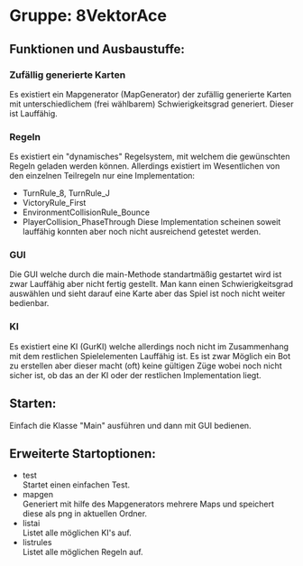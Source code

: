 Gruppe: 8VektorAce
==================

Funktionen und Ausbaustuffe:
----------------------------
### Zufällig generierte Karten ###
Es existiert ein Mapgenerator (MapGenerator) der zufällig generierte Karten mit
unterschiedlichem (frei wählbarem) Schwierigkeitsgrad generiert.
Dieser ist Lauffähig.

### Regeln ###
Es existiert ein "dynamisches" Regelsystem, mit welchem die gewünschten Regeln geladen werden
können. Allerdings existiert im Wesentlichen von den einzelnen Teilregeln nur eine
Implementation:
* TurnRule_8, TurnRule_J
* VictoryRule_First
* EnvironmentCollisionRule_Bounce
* PlayerCollision_PhaseThrough
Diese Implementation scheinen soweit lauffähig konnten aber noch nicht
ausreichend getestet werden.

### GUI ###
Die GUI welche durch die main-Methode standartmäßig gestartet wird ist zwar Lauffähig
aber nicht fertig gestellt. Man kann einen Schwierigkeitsgrad auswählen und sieht darauf
eine Karte aber das Spiel ist noch nicht weiter bedienbar.

### KI ###
Es existiert eine KI (GurKI) welche allerdings noch nicht im Zusammenhang mit dem restlichen
Spielelementen Lauffähig ist. Es ist zwar Möglich ein Bot zu erstellen aber dieser macht
(oft) keine gültigen Züge wobei noch nicht sicher ist, ob das an der KI oder der restlichen
Implementation liegt.

Starten:
--------
Einfach die Klasse "Main" ausführen und dann mit GUI bedienen.

Erweiterte Startoptionen:
-------------------------
* test  
  Startet einen einfachen Test.
* mapgen  
  Generiert mit hilfe des Mapgenerators mehrere Maps und speichert diese als png in aktuellen Ordner.
* listai  
  Listet alle möglichen KI's auf.
* listrules  
  Listet alle möglichen Regeln auf.
